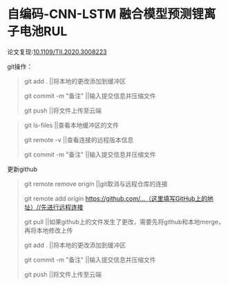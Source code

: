 # 自编码-CNN-LSTM 融合模型预测锂离子电池RUL

论文复现:[10.1109/TII.2020.3008223](https://ieeexplore.ieee.org/document/9137406)

git操作：
>git add . 							||将本地的更改添加到缓冲区
>
>git commit -m "备注"	   ||输入提交信息并压缩文件
>
>git push							 ||将文件上传至云端

>
>git ls-files						   ||查看本地缓冲区的文件
>
>git remote -v					 ||查看连接的远程版本信息
>
>git commit -m "备注"	   ||输入提交信息并压缩文件



更新github

>git remote remove origin	||git取消与远程仓库的连接
>
>git remote add origin https://github.com/...（这里填写GitHub上的地址）//先进行远程连接
>
>git pull	||如果github上的文件发生了更改，需要先将github和本地merge，再将本地修改上传
>
>git add . 							||将本地的更改添加到缓冲区
>
>git commit -m "备注"	   ||输入提交信息并压缩文件
>
>git push							 ||将文件上传至云端
